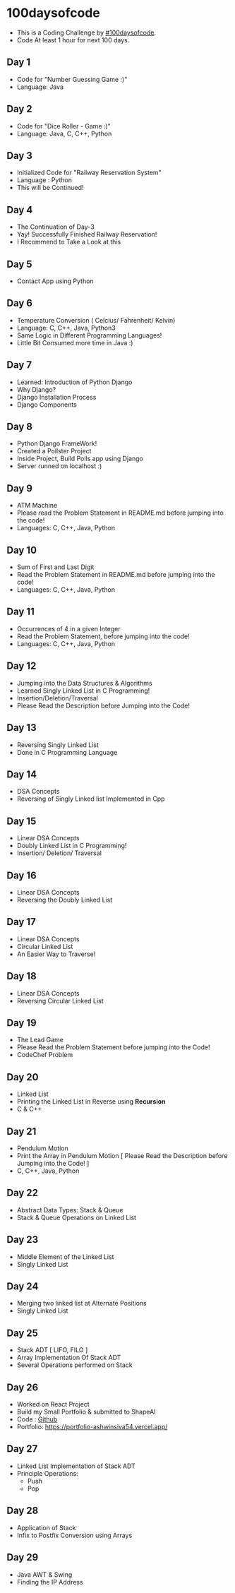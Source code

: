 # 100daysofcode
- This is a Coding Challenge by [#100daysofcode](https://www.100daysofcode.com/).
- Code At least 1 hour for next 100 days.

## Day 1
- Code for "Number Guessing Game :)"
- Language: Java

## Day 2
- Code for "Dice Roller - Game :)" 
- Language: Java, C, C++, Python

## Day 3
- Initialized Code for "Railway Reservation System"
- Language : Python
- This will be Continued!

## Day 4
- The Continuation of Day-3
- Yay! Successfully Finished Railway Reservation!
- I Recommend to Take a Look at this

## Day 5
- Contact App using Python

## Day 6
- Temperature Conversion ( Celcius/ Fahrenheit/ Kelvin)
- Language: C, C++, Java, Python3
- Same Logic in Different Programming Languages!
- Little Bit Consumed more time in Java :)

## Day 7
- Learned: Introduction of Python Django
- Why Django?
- Django Installation Process
- Django Components

## Day 8
- Python Django FrameWork!
- Created a Pollster Project
- Inside Project, Build Polls app using Django
- Server runned on localhost :)

## Day 9
- ATM Machine
- Please read the Problem Statement in README.md before jumping into the code!
- Languages: C, C++, Java, Python

## Day 10
- Sum of First and Last Digit
- Read the Problem Statement in README.md before jumping into the code!
- Languages: C, C++, Java, Python

## Day 11
- Occurrences of 4 in a given Integer
- Read the Problem Statement, before jumping into the code!
- Languages: C, C++, Java, Python

## Day 12
- Jumping into the Data Structures & Algorithms
- Learned Singly Linked List in C Programming!
- Insertion/Deletion/Traversal
- Please Read the Description before Jumping into the Code!

## Day 13
- Reversing Singly Linked List
- Done in C Programming Language

## Day 14
- DSA Concepts
- Reversing of Singly Linked list Implemented in Cpp

## Day 15
- Linear DSA Concepts
- Doubly Linked List in C Programming!
- Insertion/ Deletion/ Traversal

## Day 16
- Linear DSA Concepts
- Reversing the Doubly Linked List

## Day 17
- Linear DSA Concepts
- Circular Linked List
- An Easier Way to Traverse!

## Day 18
- Linear DSA Concepts
- Reversing Circular Linked List

## Day 19
- The Lead Game
- Please Read the Problem Statement before jumping into the Code!
- CodeChef Problem

## Day 20
- Linked List
- Printing the Linked List in Reverse using <strong>Recursion</strong>
- C & C++

## Day 21
- Pendulum Motion
- Print the Array in Pendulum Motion [ Please Read the Description before Jumping into the Code! ]
- C, C++, Java, Python

## Day 22
- Abstract Data Types: Stack & Queue
- Stack & Queue Operations on Linked List

## Day 23
- Middle Element of the Linked List
- Singly Linked List

## Day 24
- Merging two linked list at Alternate Positions
- Singly Linked List

## Day 25
- Stack ADT [ LIFO, FILO ]
- Array Implementation Of Stack ADT
- Several Operations performed on Stack 

## Day 26
- Worked on React Project
- Build my Small Portfolio & submitted to ShapeAI
- Code : [Github](https://github.com/Ashwin-P-S/react-project-app)
- Portfolio: https://portfolio-ashwinsiva54.vercel.app/

## Day 27
- Linked List Implementation of Stack ADT
- Principle Operations:
    - Push
    - Pop

## Day 28
- Application of Stack
- Infix to Postfix Conversion using Arrays

## Day 29
- Java AWT & Swing
- Finding the IP Address